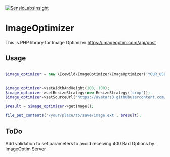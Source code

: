 [![SensioLabsInsight](https://insight.sensiolabs.com/projects/6d01620a-bcac-4f1a-84ba-4f0c8c8beaba/big.png?1)](https://insight.sensiolabs.com/projects/6d01620a-bcac-4f1a-84ba-4f0c8c8beaba)

# ImageOptimizer

This is PHP library for Image Optimizer https://imageoptim.com/api/post
 
## Usage

```PHP

$image_optimizer = new \Icewild\ImageOptimizer\ImageOptimizer('YOUR_USERNAME');


$image_optimizer->setWidthAndHeight(100, 100);
$image_optimizer->setResizeStrategy(new ResizeStrategy('crop'));
$image_optimizer->setSourceUrl('https://avatars3.githubusercontent.com/u/8243173');

$result = $image_optimizer->getImage();

file_put_contents('/your/place/to/save/image.ext', $result);

```

## ToDo

Add validation to set parameters to avoid receiving 400 Bad Options by ImageOptim Server
